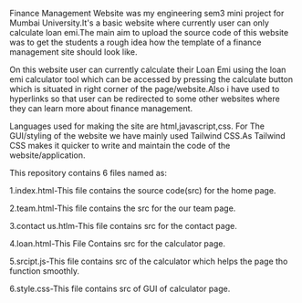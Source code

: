 Finance Management Website was my engineering sem3 mini project for Mumbai University.It's a basic website where currently user can only calculate loan emi.The main aim to upload the source code of this website was to get the students a rough idea how the template of a finance management site should look like.

On this website user can currently calculate their Loan Emi using the loan emi calculator tool which can be accessed by pressing the calculate button which is situated in right corner of the page/website.Also i have used to hyperlinks so that user can be redirected to some other websites where they can learn more about finance management.

Languages used for making the site are html,javascript,css. For The GUI/styling of the website we have mainly used Tailwind CSS.As Tailwind CSS makes it quicker to write and maintain the code of the website/application.

This repository contains 6 files named as:

1.index.html-This file contains the source code(src) for the home page.

2.team.html-This file contains the src for the our team page.

3.contact us.htlm-This file contains src for the contact page.

4.loan.html-This File Contains src for the calculator page.

5.srcipt.js-This file contains src of the calculator which helps the page tho function smoothly.

6.style.css-This file contains src of GUI of calculator page.
